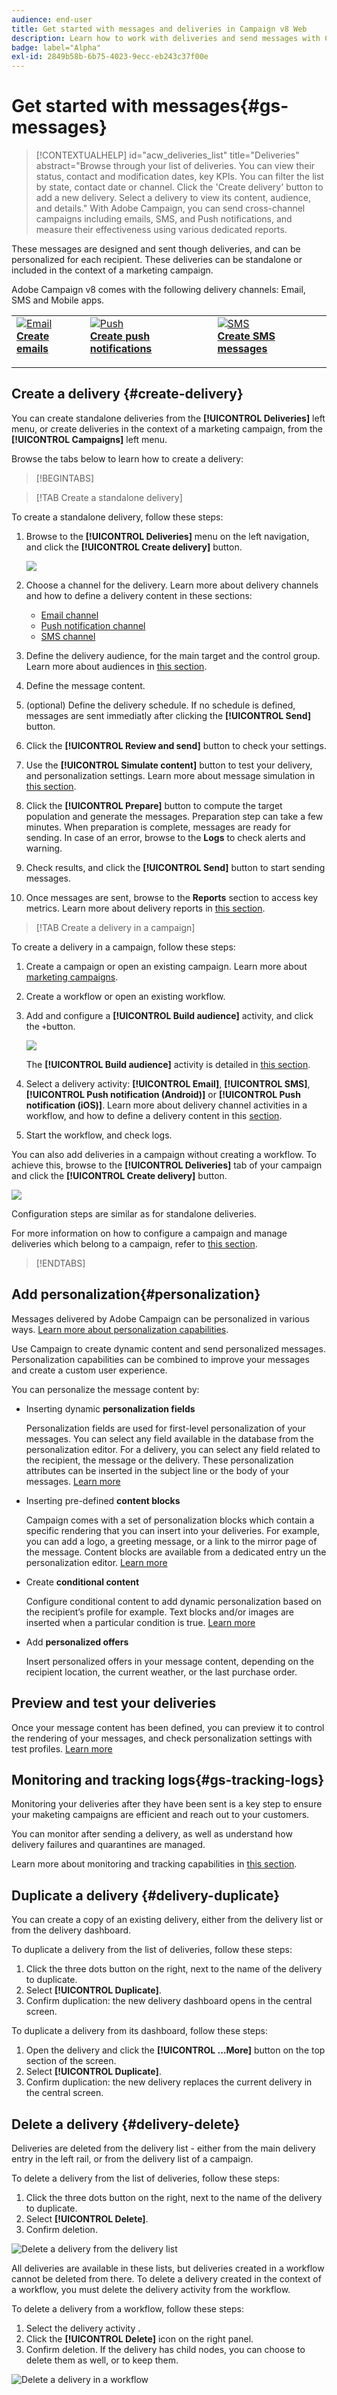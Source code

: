 ```yaml
---
audience: end-user
title: Get started with messages and deliveries in Campaign v8 Web
description: Learn how to work with deliveries and send messages with Campaign Web
badge: label="Alpha" 
exl-id: 2849b58b-6b75-4023-9ecc-eb243c37f00e
---
```

# Get started with messages{#gs-messages}

>[!CONTEXTUALHELP]
>id="acw_deliveries_list"
>title="Deliveries"
>abstract="Browse through your list of deliveries. You can view their status, contact and modification dates, key KPIs. You can filter the list by state, contact date or channel. Click the 'Create delivery' button to add a new delivery. Select a delivery to view its content, audience, and details."
With Adobe Campaign, you can send cross-channel campaigns including emails, SMS, and Push notifications, and measure their effectiveness using various dedicated reports. 

These messages are designed and sent though deliveries, and can be personalized for each recipient. These deliveries can be standalone or included in the context of a marketing campaign.

Adobe Campaign v8 comes with the following delivery channels: Email, SMS and Mobile apps.

<table style="table-layout:fixed">
    <tr style="border: 0;">
    <td>
    <a href="../email/create-email.md">
    <img alt="Email" src="assets/do-not-localize/email.jpg">
    </a>
    <div><a href="../email/create-email.md"><strong>Create emails</strong>
    </div>
    <p>
    </td>
    <td>
    <a href="../push/create-push.md">
      <img alt="Push" src="assets/do-not-localize/push.jpg">
    </a>
    <div>
    <a href="../push/gs-push.md"><strong>Create push notifications</strong></a>
    </div>
    <p>
    </td>
    <td>
    <a href="../sms/create-sms.md">
      <img alt="SMS" src="assets/do-not-localize/sms.jpg">
    </a>
    <div>
    <a href="../sms/create-sms.md"><strong>Create SMS messages</strong></a>
    </div>
    <p>
    </td>
    </tr>
    </table>


## Create a delivery {#create-delivery}


You can create standalone deliveries from the **[!UICONTROL Deliveries]** left menu, or create deliveries in the context of a marketing campaign, from the **[!UICONTROL Campaigns]** left menu. 

Browse the tabs below to learn how to create a delivery:

>[!BEGINTABS]

>[!TAB Create a standalone delivery]

To create a standalone delivery, follow these steps:

1. Browse to the **[!UICONTROL Deliveries]** menu on the left navigation, and click the **[!UICONTROL Create delivery]** button.

    ![](assets/create-a-delivery.png)
    
1. Choose a channel for the delivery. Learn more about delivery channels and how to define a delivery content in these sections: 

    * [Email channel](../email/create-email.md)
    * [Push notification channel](../push/gs-push.md)
    * [SMS channel](../sms/create-sms.md)

1. Define the delivery audience, for the main target and the control group. Learn more about audiences in [this section](../audience/about-audiences.md).
1. Define the message content.
1. (optional) Define the delivery schedule. If no schedule is defined, messages are sent immediatly after clicking the **[!UICONTROL Send]** button.
1. Click the  **[!UICONTROL Review and send]** button to check your settings.
1. Use the  **[!UICONTROL Simulate content]** button to test your delivery, and personalization settings. Learn more about message simulation in [this section](../preview-test/preview-test.md).
1. Click the  **[!UICONTROL Prepare]** button to compute the target population and generate the messages. Preparation step can take a few minutes. When preparation is complete, messages are ready for sending. In case of an error, browse to the **Logs** to check alerts and warning.
1. Check results, and click the  **[!UICONTROL Send]** button to start sending messages.
1. Once messages are sent, browse to the **Reports** section to access key metrics. Learn more about delivery reports in [this section](../reporting/delivery-reports.md).

>[!TAB Create a delivery in a campaign]

To create a delivery in a campaign, follow these steps:

1. Create a campaign or open an existing campaign. Learn more about [marketing campaigns](../campaigns/gs-campaigns.md).
1. Create a workflow or open an existing workflow.
1. Add and configure a **[!UICONTROL Build audience]** activity, and click the `+`button.

    ![](assets/add-delivery-in-wf.png)

    The **[!UICONTROL Build audience]** activity is detailed in [this section](../workflows/activities/build-audience.md).

1. Select a delivery activity: **[!UICONTROL Email]**, **[!UICONTROL SMS]**, **[!UICONTROL Push notification (Android)]** or **[!UICONTROL Push notification (iOS)]**. Learn more about delivery channel activities in a workflow, and how to define a delivery content in this [section](../workflows/activities/about-activities.md#channel).
1. Start the workflow, and check logs.

You can also add deliveries in a campaign without creating a workflow. To achieve this, browse to the **[!UICONTROL Deliveries]** tab of your campaign and click the **[!UICONTROL Create delivery]** button.

![](assets/new-campaign-delivery.png)

Configuration steps are similar as for standalone deliveries.

For more information on how to configure a campaign and manage deliveries which belong to a campaign, refer to [this section](../campaigns/gs-campaigns.md).

>[!ENDTABS]


## Add personalization{#personalization}

Messages delivered by Adobe Campaign can be personalized in various ways. [Learn more about personalization capabilities](../personalization/gs-personalization.md).

Use Campaign to create dynamic content and send personalized messages. Personalization capabilities can be combined to improve your messages and create a custom user experience.

You can personalize the message content by:

* Inserting dynamic **personalization fields**

    Personalization fields are used for first-level personalization of your messages. You can select any field available in the database from the personalization editor. For a delivery, you can select any field related to the recipient, the message or the delivery. These personalization attributes can be inserted in the subject line or the body of your messages. [Learn more](../personalization/personalize.md)
    
* Inserting pre-defined **content blocks**
    
    Campaign comes with a set of personalization blocks which contain a specific rendering that you can insert into your deliveries. For example, you can add a logo, a greeting message, or a link to the mirror page of the message. Content blocks are available from a dedicated entry un the personalization editor. [Learn more](../personalization/personalize.md#ootb-content-blocks)

* Create **conditional content**

    Configure conditional content to add dynamic personalization based on the recipient’s profile for example. Text blocks and/or images are inserted when a particular condition is true. [Learn more](../personalization/conditions.md)

* Add **personalized offers**
    
    Insert personalized offers in your message content, depending on the recipient location, the current weather, or the last purchase order.


## Preview and test your deliveries

Once your message content has been defined, you can preview it to control the rendering of your messages, and check personalization settings with test profiles. [Learn more](../preview-test/preview-test.md)


## Monitoring and tracking logs{#gs-tracking-logs}

Monitoring your deliveries after they have been sent is a key step to ensure your maketing campaigns are efficient and reach out to your customers. 

You can monitor after sending a delivery, as well as understand how delivery failures and quarantines are managed.

Learn more about monitoring and tracking capabilities in [this section](../reporting/gs-reports.md).

## Duplicate a delivery {#delivery-duplicate}

You can create a copy of an existing delivery, either from the delivery list or from the delivery dashboard. 

To duplicate a delivery from the list of deliveries, follow these steps:

1. Click the three dots button on the right, next to the name of the delivery to duplicate.
1. Select  **[!UICONTROL Duplicate]**.
1. Confirm duplication: the new delivery dashboard opens in the central screen.

To duplicate a delivery from its dashboard, follow these steps:

1. Open the delivery and click the  **[!UICONTROL ...More]** button on the top section of the screen. 
1. Select **[!UICONTROL Duplicate]**. 
1. Confirm duplication: the new delivery replaces the current delivery in the central screen.

## Delete a delivery {#delivery-delete}

Deliveries are deleted from the delivery list - either from the main delivery entry in the left rail, or from the delivery list of a campaign. 

To delete a delivery from the list of deliveries, follow these steps:

1. Click the three dots button on the right, next to the name of the delivery to duplicate.
1. Select  **[!UICONTROL Delete]**.
1. Confirm deletion.

![Delete a delivery from the delivery list](assets/delete-delivery-from-list.png)

All deliveries are available in these lists, but deliveries created in a workflow cannot be deleted from there. To delete a delivery created in the context of a workflow, you must delete the delivery activity from the workflow.

To delete a delivery from a workflow, follow these steps:

1. Select the delivery activity .
1. Click the  **[!UICONTROL Delete]** icon on the right panel.
1. Confirm deletion. If the delivery has child nodes, you can choose to delete them as well, or to keep them.

![Delete a delivery in a workflow](assets/delete-delivery-from-wf.png)
